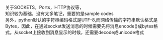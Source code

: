关于SOCKETS，Ports，HTTP协议等，  
知识较为基础，没有太多笔记，重要的是sample codes  
另外，python默认的字符串编码格式是UTF-8,而网络传输的字符串默认格式是Bytes，因此，在通过socket发送消息的时候需要先将消息encode\(\)成bytes格式。从socket上接收到消息显示的时候，还需要decode成unicode格式

